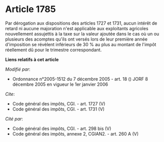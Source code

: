 # Article 1785

Par dérogation aux dispositions des articles 1727 et 1731, aucun intérêt de retard ni aucune majoration n'est applicable aux
exploitants agricoles nouvellement assujettis à la taxe sur la valeur ajoutée dans le cas où un ou plusieurs des acomptes
qu'ils ont versés lors de leur première année d'imposition se révèlent inférieurs de 30 % au plus au montant de l'impôt
réellement dû pour le trimestre correspondant.

**Liens relatifs à cet article**

_Modifié par_:

  - Ordonnance n°2005-1512 du 7 décembre 2005 - art. 18 () JORF 8 décembre 2005 en vigueur le 1er janvier 2006

_Cite_:

  - Code général des impôts, CGI. - art. 1727 (V)
  - Code général des impôts, CGI. - art. 1731 (V)

_Cité par_:

  - Code général des impôts, CGI. - art. 298 bis (V)
  - Code général des impôts, annexe 2, CGIAN2. - art. 260 A (V)

